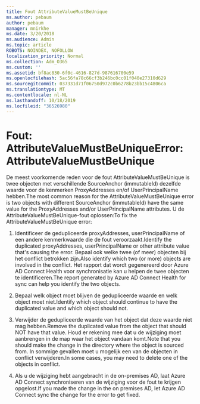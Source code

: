 ```yaml
---
title: Fout AttributeValueMustBeUnique
ms.author: pebaum
author: pebaum
manager: mnirkhe
ms.date: 3/20/2018
ms.audience: Admin
ms.topic: article
ROBOTS: NOINDEX, NOFOLLOW
localization_priority: Normal
ms.collection: Adm_O365
ms.custom: ''
ms.assetid: bf8ac830-6f0c-4616-827d-987616700e59
ms.openlocfilehash: 5ac56fa78c66cf3b246bc0cc01f040e27310d629
ms.sourcegitcommit: 037331d71f06750d972c0b6278b23bb15c4806ca
ms.translationtype: MT
ms.contentlocale: nl-NL
ms.lasthandoff: 10/18/2019
ms.locfileid: "36526980"
---
```

# <a name="error-attributevaluemustbeunique"></a><span data-ttu-id="0e2e9-102">Fout: AttributeValueMustBeUnique</span><span class="sxs-lookup"><span data-stu-id="0e2e9-102">Error: AttributeValueMustBeUnique</span></span>

<span data-ttu-id="0e2e9-103">De meest voorkomende reden voor de fout AttributeValueMustBeUnique is twee objecten met verschillende SourceAnchor (immutableId) dezelfde waarde voor de kenmerken ProxyAddresses en/of UserPrincipalName hebben.</span><span class="sxs-lookup"><span data-stu-id="0e2e9-103">The most common reason for the AttributeValueMustBeUnique error is two objects with different SourceAnchor (immutableId) have the same value for the ProxyAddresses and/or UserPrincipalName attributes.</span></span> <span data-ttu-id="0e2e9-104">U de AttributeValueMustBeUnique-fout oplossen:</span><span class="sxs-lookup"><span data-stu-id="0e2e9-104">To fix the AttributeValueMustBeUnique error:</span></span>
  
1. <span data-ttu-id="0e2e9-105">Identificeer de gedupliceerde proxyAddresses, userPrincipalName of een andere kenmerkwaarde die de fout veroorzaakt.</span><span class="sxs-lookup"><span data-stu-id="0e2e9-105">Identify the duplicated proxyAddresses, userPrincipalName or other attribute value that's causing the error.</span></span> <span data-ttu-id="0e2e9-106">Bepaal ook welke twee (of meer) objecten bij het conflict betrokken zijn.</span><span class="sxs-lookup"><span data-stu-id="0e2e9-106">Also identify which two (or more) objects are involved in the conflict.</span></span> <span data-ttu-id="0e2e9-107">Het rapport dat wordt gegenereerd door Azure AD Connect Health voor synchronisatie kan u helpen de twee objecten te identificeren.</span><span class="sxs-lookup"><span data-stu-id="0e2e9-107">The report generated by Azure AD Connect Health for sync can help you identify the two objects.</span></span>
    
2. <span data-ttu-id="0e2e9-108">Bepaal welk object moet blijven de gedupliceerde waarde en welk object moet niet.</span><span class="sxs-lookup"><span data-stu-id="0e2e9-108">Identify which object should continue to have the duplicated value and which object should not.</span></span>
    
3. <span data-ttu-id="0e2e9-109">Verwijder de gedupliceerde waarde van het object dat deze waarde niet mag hebben.</span><span class="sxs-lookup"><span data-stu-id="0e2e9-109">Remove the duplicated value from the object that should NOT have that value.</span></span> <span data-ttu-id="0e2e9-110">Houd er rekening mee dat u de wijziging moet aanbrengen in de map waar het object vandaan komt.</span><span class="sxs-lookup"><span data-stu-id="0e2e9-110">Note that you should make the change in the directory where the object is sourced from.</span></span> <span data-ttu-id="0e2e9-111">In sommige gevallen moet u mogelijk een van de objecten in conflict verwijderen.</span><span class="sxs-lookup"><span data-stu-id="0e2e9-111">In some cases, you may need to delete one of the objects in conflict.</span></span>
    
4. <span data-ttu-id="0e2e9-112">Als u de wijziging hebt aangebracht in de on-premises AD, laat Azure AD Connect synchroniseren van de wijziging voor de fout te krijgen opgelost.</span><span class="sxs-lookup"><span data-stu-id="0e2e9-112">If you made the change in the on premises AD, let Azure AD Connect sync the change for the error to get fixed.</span></span>
    

